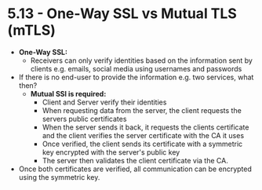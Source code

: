 # 5.13 - One-Way SSL vs Mutual TLS (mTLS)

- **One-Way SSL:**
  - Receivers can only verify identities based on the information sent by clients
e.g. emails, social media using usernames and passwords
- If there is no end-user to provide the information e.g. two services, what then?
  - **Mutual SSl is required:**
    - Client and Server verify their identities
    - When requesting data from the server, the client requests the servers public certificates
    - When the server sends it back, it requests the clients certificate and the client verifies the server certificate with the CA it uses
    - Once verified, the client sends its certificate with a symmetric key encrypted with the server's public key
    - The server then validates the client certificate via the CA.
- Once both certificates are verified, all communication can be encrypted using the symmetric key.